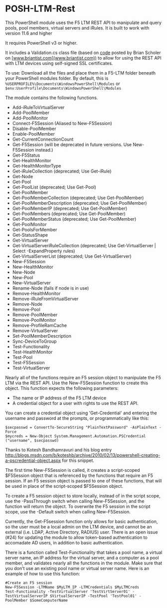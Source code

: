 # POSH-LTM-Rest
This PowerShell module uses the F5 LTM REST API to manipulate and query pools, pool members, virtual servers and iRules.
It is built to work with version 11.6 and higher

It requires PowerShell v3 or higher.

It includes a Validation.cs class file (based on [code](https://www.briantist.com/errors/could-not-establish-trust-relationship-for-the-ssltls-secure-channel/) posted by Brian Scholer on [www.briantist.com](www.briantist.com)) to allow for using the REST API with LTM devices using self-signed SSL certificates.

To use:
Download all the files and place them in a F5-LTM folder beneath your PowerShell modules folder. By default, this is `%USERPROFILE%\Documents\WindowsPowerShell\Modules` or `$env:UserProfile\Documents\WindowsPowerShell\Modules`

The module contains the following functions. 

   * Add-iRuleToVirtualServer
   * Add-PoolMember
   * Add-PoolMonitor
   * Connect-F5Session (Aliased to New-F5Session)
   * Disable-PoolMember
   * Enable-PoolMember
   * Get-CurrentConnectionCount
   * Get-F5Session (will be deprecated in future versions. Use New-F5Session instead.)
   * Get-F5Status
   * Get-HealthMonitor
   * Get-HealthMonitorType
   * Get-iRuleCollection (deprecated; Use Get-iRule)
   * Get-Node
   * Get-Pool
   * Get-PoolList (deprecated; Use Get-Pool)
   * Get-PoolMember
   * Get-PoolMemberCollection (deprecated; Use Get-PoolMember)
   * Get-PoolMemberDescription (deprecated; Use Get-PoolMember)
   * Get-PoolMemberIP (deprecated; Use Get-PoolMember)
   * Get-PoolMembers (deprecated; Use Get-PoolMember)
   * Get-PoolMemberStatus (deprecated; Use Get-PoolMember)
   * Get-PoolMonitor
   * Get-PoolsForMember
   * Get-StatusShape
   * Get-VirtualServer
   * Get-VirtualServeriRuleCollection (deprecated; Use Get-VirtualServer | Select -ExpandProperty rules)
   * Get-VirtualServerList (deprecated; Use Get-VirtualServer)
   * New-F5Session
   * New-HealthMonitor
   * New-Node
   * New-Pool
   * New-VirtualServer
   * Rename-Node (fails if node is in use)
   * Remove-HealthMonitor
   * Remove-iRuleFromVirtualServer
   * Remove-Node
   * Remove-Pool
   * Remove-PoolMember
   * Remove-PoolMonitor
   * Remove-ProfileRamCache
   * Remove-VirtualServer
   * Set-PoolMemberDescription
   * Sync-DeviceToGroup
   * Test-Functionality
   * Test-HealthMonitor
   * Test-Pool
   * Test-F5Session
   * Test-VirtualServer

Nearly all of the functions require an F5 session object to manipulate the F5 LTM via the REST API. 
Use the New-F5Session function to create this object. This function expects the following parameters:
   * The name or IP address of the F5 LTM device
   * A credential object for a user with rights to use the REST API. 
   
You can create a credential object using 'Get-Credential' and entering the username and password at the prompts, or programmatically like this:
```
$secpasswd = ConvertTo-SecureString "PlainTextPassword" -AsPlainText -Force
$mycreds = New-Object System.Management.Automation.PSCredential ("username", $secpasswd)
```
Thanks to Kotesh Bandhamravuri and his blog entry http://blogs.msdn.com/b/koteshb/archive/2010/02/13/powershell-creating-a-pscredential-object.aspx for this snippet.

The first time New-F5Session is called, it creates a script-scoped $F5Session object that is referenced by the functions that require an F5 session. If an F5 session object is passed to one of these functions, that will be used in place of the script-scoped $F5Session object.

To create a F5 session object to store locally, instead of in the script scope, use the -PassThrough switch when calling New-F5Session, and the function will return the object.
To overwrite the F5 session in the script scope, use the -Default switch when calling New-F5Session.

Currently, the Get-F5session function only allows for basic authentication, so the user must be a local admin on the LTM device, and cannot be an external (i.e. LDAP, Active Directory, RADIUS) user. There is an open issue (#24) for updating the module to allow token-based authentication to accomadate AD users, in addition to basic authentication.

There is a function called Test-Functionality that takes a pool name, a virtual server name, an IP address for the virtual server, and a computer as a pool member, and validates nearly all the functions in the module. Make sure that you don't use an existing pool name or virtual server name.
Here is an example of how to use this function:

```
#Create an F5 session
New-F5Session -LTMName $MyLTM_IP -LTMCredentials $MyLTMCreds
Test-Functionality -TestVirtualServer 'TestVirtServer01' -TestVirtualServerIP $VirtualServerIP -TestPool 'TestPool01' -PoolMember $SomeComputerName
```
